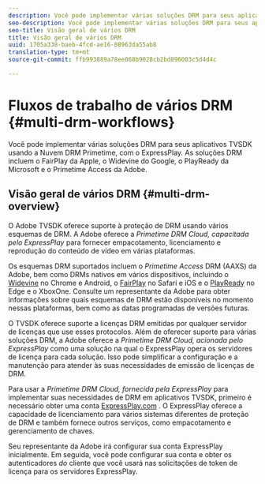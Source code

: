 ```yaml
---
description: Você pode implementar várias soluções DRM para seus aplicativos TVSDK usando a Nuvem DRM Primetime, com o ExpressPlay. As soluções DRM incluem o FairPlay da Apple, o Widevine do Google, o PlayReady da Microsoft e o Primetime Access da Adobe.
seo-description: Você pode implementar várias soluções DRM para seus aplicativos TVSDK usando a Nuvem DRM Primetime, com o ExpressPlay. As soluções DRM incluem o FairPlay da Apple, o Widevine do Google, o PlayReady da Microsoft e o Primetime Access da Adobe.
seo-title: Visão geral de vários DRM
title: Visão geral de vários DRM
uuid: 1705a338-baeb-4fcd-ae16-08963da55ab8
translation-type: tm+mt
source-git-commit: ffb993889a78ee068b9028cb2bd896003c5d4d4c

---
```



# Fluxos de trabalho de vários DRM {#multi-drm-workflows}

Você pode implementar várias soluções DRM para seus aplicativos TVSDK usando a Nuvem DRM Primetime, com o ExpressPlay. As soluções DRM incluem o FairPlay da Apple, o Widevine do Google, o PlayReady da Microsoft e o Primetime Access da Adobe.

## Visão geral de vários DRM {#multi-drm-overview}

O Adobe TVSDK oferece suporte à proteção de DRM usando vários esquemas de DRM. A Adobe oferece a *Primetime DRM Cloud, capacitada pelo ExpressPlay* para fornecer empacotamento, licenciamento e reprodução do conteúdo de vídeo em várias plataformas.

Os esquemas DRM suportados incluem o *Primetime Access* DRM (AAXS) da Adobe, bem como DRMs nativos em vários dispositivos, incluindo o [Widevine](https://www.widevine.com) no Chrome e Android, o [FairPlay](https://developer.apple.com/streaming/fps/) no Safari e iOS e o [PlayReady](https://www.microsoft.com/playready/) no Edge e o XboxOne. Consulte um representante da Adobe para obter informações sobre quais esquemas de DRM estão disponíveis no momento nessas plataformas, bem como as datas programadas de versões futuras.

O TVSDK oferece suporte a licenças DRM emitidas por qualquer servidor de licenças que use esses protocolos. Além de oferecer suporte para várias soluções DRM, a Adobe oferece a *Primetime DRM Cloud, acionada pelo ExpressPlay* como uma solução na qual o ExpressPlay opera os servidores de licença para cada solução. Isso pode simplificar a configuração e a manutenção para atender às suas necessidades de emissão de licenças de DRM.

Para usar a *Primetime DRM Cloud, fornecida pela ExpressPlay* para implementar suas necessidades de DRM em aplicativos TVSDK, primeiro é necessário obter uma conta [ExpressPlay.com](https://www.expressplay.com) . O ExpressPlay oferece a capacidade de licenciamento para vários sistemas diferentes de proteção de DRM e também fornece outros serviços, como empacotamento e gerenciamento de chaves.

Seu representante da Adobe irá configurar sua conta ExpressPlay inicialmente. Em seguida, você pode configurar sua conta e obter os autenticadores *do* cliente que você usará nas solicitações de token de licença para os servidores ExpressPlay.